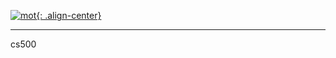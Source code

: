 [![mot](http://img.youtube.com/vi/krLPOLqZCD0/0.jpg){: .align-center}](http://www.youtube.com/watch?v=krLPOLqZCD0 "mot")
* * *
cs500

